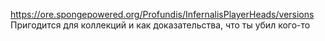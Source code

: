 https://ore.spongepowered.org/Profundis/InfernalisPlayerHeads/versions
Пригодится для коллекций и как доказательства, что ты убил кого-то
